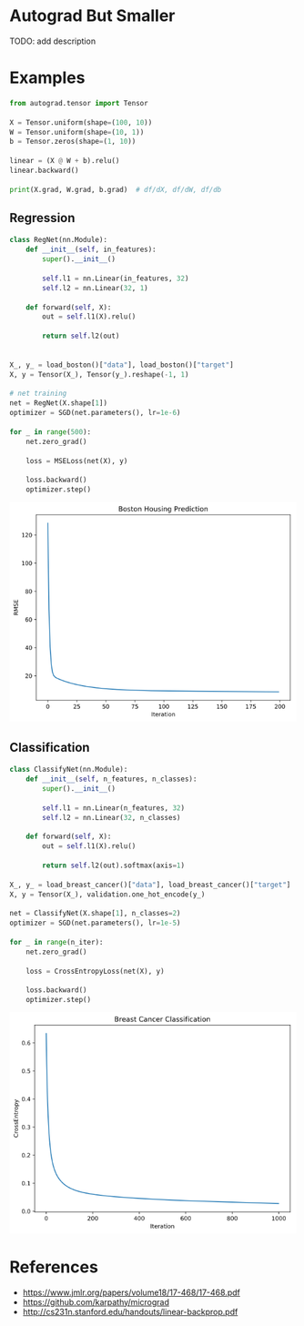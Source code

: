 # Autograd But Smaller

TODO: add description

# Examples

```python
from autograd.tensor import Tensor

X = Tensor.uniform(shape=(100, 10))
W = Tensor.uniform(shape=(10, 1))
b = Tensor.zeros(shape=(1, 10))

linear = (X @ W + b).relu()
linear.backward()

print(X.grad, W.grad, b.grad)  # df/dX, df/dW, df/db
```

## Regression

```python
class RegNet(nn.Module):
    def __init__(self, in_features):
        super().__init__()

        self.l1 = nn.Linear(in_features, 32)
        self.l2 = nn.Linear(32, 1)

    def forward(self, X):
        out = self.l1(X).relu()
        
        return self.l2(out)


X_, y_ = load_boston()["data"], load_boston()["target"]
X, y = Tensor(X_), Tensor(y_).reshape(-1, 1)

# net training
net = RegNet(X.shape[1])
optimizer = SGD(net.parameters(), lr=1e-6)

for _ in range(500):
    net.zero_grad()
        
    loss = MSELoss(net(X), y)
    
    loss.backward()
    optimizer.step()
```

![training](boston_error.png)

## Classification

```python
class ClassifyNet(nn.Module):
    def __init__(self, n_features, n_classes):
        super().__init__()
        
        self.l1 = nn.Linear(n_features, 32)
        self.l2 = nn.Linear(32, n_classes)
        
    def forward(self, X):
        out = self.l1(X).relu()

        return self.l2(out).softmax(axis=1)

X_, y_ = load_breast_cancer()["data"], load_breast_cancer()["target"]
X, y = Tensor(X_), validation.one_hot_encode(y_)

net = ClassifyNet(X.shape[1], n_classes=2)
optimizer = SGD(net.parameters(), lr=1e-5)

for _ in range(n_iter):
    net.zero_grad()
    
    loss = CrossEntropyLoss(net(X), y)
    
    loss.backward()
    optimizer.step()
```

![training](breast_error.png)

# References

- https://www.jmlr.org/papers/volume18/17-468/17-468.pdf
- https://github.com/karpathy/micrograd
- http://cs231n.stanford.edu/handouts/linear-backprop.pdf